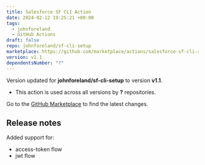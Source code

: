 ```yaml
---
title: Salesforce SF CLI Action
date: 2024-02-12 19:25:21 +00:00
tags:
  - johnforeland
  - GitHub Actions
draft: false
repo: johnforeland/sf-cli-setup
marketplace: https://github.com/marketplace/actions/salesforce-sf-cli-action
version: v1.1
dependentsNumber: "?"
---
```



Version updated for **johnforeland/sf-cli-setup** to version **v1.1**.
- This action is used across all versions by **?** repositories.

Go to the [GitHub Marketplace](https://github.com/marketplace/actions/salesforce-sf-cli-action) to find the latest changes.

## Release notes

Added support for:
- access-token flow
- jwt flow
